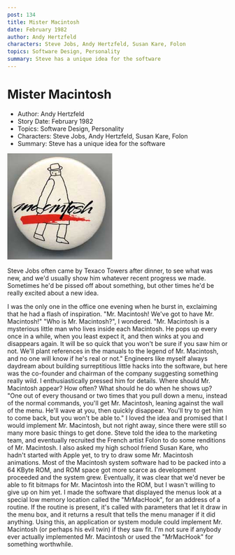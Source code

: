 ```yaml
---
post: 134
title: Mister Macintosh
date: February 1982
author: Andy Hertzfeld
characters: Steve Jobs, Andy Hertzfeld, Susan Kare, Folon
topics: Software Design, Personality
summary: Steve has a unique idea for the software
---
```


# Mister Macintosh
* Author: Andy Hertzfeld
* Story Date: February 1982
* Topics: Software Design, Personality
* Characters: Steve Jobs, Andy Hertzfeld, Susan Kare, Folon
* Summary: Steve has a unique idea for the software

![Mr. Macintosh,as rendered by Folon (courtesy of Digibarn)](images/Macintosh/folon_mrmac.jpg) 

    
Steve Jobs often came by Texaco Towers after dinner, to see what was new, and we'd usually show him whatever recent progress we made. Sometimes he'd be pissed off about something, but other times he'd be really excited about a new idea.

I was the only one in the office one evening when he burst in, exclaiming that he had a flash of inspiration.
"Mr. Macintosh! We've got to have Mr. Macintosh!"
"Who is Mr. Macintosh?", I wondered.
"Mr. Macintosh is a mysterious little man who lives inside each Macintosh.  He pops up every once in a while, when you least expect it, and then winks at you and disappears again.  It will be so quick that you won't be sure if you saw him or not.  We'll plant references in the manuals to the legend of Mr. Macintosh, and no one will know if he's real or not."
Engineers like myself always daydream about building surreptitious little hacks into the software, but here was the co-founder and chairman of the company suggesting something really wild.  I enthusiastically pressed him for details.  Where should Mr. Macintosh appear? How often? What should he do when he shows up?
"One out of every thousand or two times that you pull down a menu, instead of the normal commands, you'll get Mr. Macintosh, leaning against the wall of the menu.  He'll wave at you, then quickly disappear.  You'll try to get him to come back, but you won't be able to."
I loved the idea and promised that I would implement Mr. Macintosh, but not right away, since there were still so many more basic things to get done.  Steve told the idea to the marketing team, and eventually recruited the French artist Folon to do some renditions of Mr. Macintosh.  I also asked my high school friend Susan Kare, who hadn't started with Apple yet, to try to draw some Mr. Macintosh animations.
Most of the Macintosh system software had to be packed into a 64 KByte ROM, and ROM space got more scarce as development proceeded and the system grew.  Eventually, it was clear  that we'd never be able to fit bitmaps for Mr. Macintosh into the ROM, but I wasn't willing to give up on him yet.
I made the software that displayed the menus look at a special low memory location called the "MrMacHook", for an address of a routine.  If the routine is present, it's called with parameters that let it draw in the menu box, and it returns a result that tells the menu manager if it did anything.  Using this, an application or system module could implement Mr. Macintosh (or perhaps his evil twin) if they saw fit.
I'm not sure if anybody ever actually implemented Mr. Macintosh or used the "MrMacHook" for something worthwhile.

